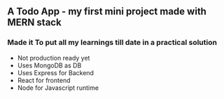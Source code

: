 ## A Todo App - my first mini project made with MERN stack
### Made it To put all my learnings till date in a practical solution 
- Not production ready yet
- Uses MongoDB as DB
- Uses Express for Backend
- React for frontend
- Node for Javascript runtime

